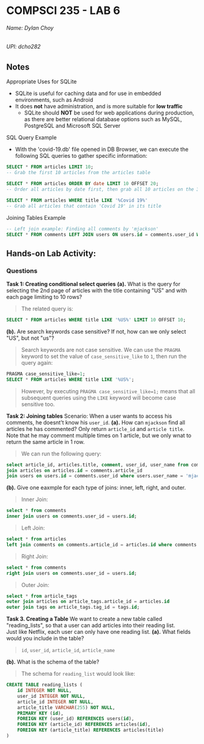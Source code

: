 # **COMPSCI 235 - LAB 6**
###### Name: Dylan Choy
###### UPI: dcho282

## **Notes**

Appropriate Uses for SQLite
- SQLite is useful for caching data and for use in embedded environments, such as Android
- It does **not** have administration, and is more suitable for **low traffic**
    - SQLite should **NOT** be used for web applications during production, as there are better relational database options such as MySQL, PostgreSQL and Microsoft SQL Server

SQL Query Example
- With the 'covid-19.db' file opened in DB Browser, we can execute the following SQL queries to gather specific information:
```sql
SELECT * FROM articles LIMIT 10;
-- Grab the first 10 articles from the articles table

SELECT * FROM articles ORDER BY date LIMIT 10 OFFSET 20;
-- Order all articles by date first, then grab all 10 articles on the 3rd page (we constrain each page to contain 10 articles per page)

SELECT * FROM articles WHERE title LIKE '%Covid 19%'
-- Grab all articles that contain 'Covid 19' in its title
```

Joining Tables Example
```sql
-- Left join example: Finding all comments by 'mjackson'
SELECT * FROM comments LEFT JOIN users ON users.id = comments.user_id WHERE users.user_name = 'mjackson';
```

## **Hands-on Lab Activity:**

### Questions

**Task 1: Creating conditional select queries**
**(a).** What is the query for selecting the 2nd page of articles with the title containing "US" and with each page limiting to 10 rows?
> The related query is:
```sql
SELECT * FROM articles WHERE title LIKE '%US%' LIMIT 10 OFFSET 10;
```

**(b).** Are search keywords case sensitive? If not, how can we only select "US", but not "us"?
> Search keywords are not case sensitive. We can use the `PRAGMA` keyword to set the value of `case_sensitive_like` to `1`, then run the query again:
```sql
PRAGMA case_sensitive_like=1;
SELECT * FROM articles WHERE title LIKE '%US%';
```
> However, by executing `PRAGMA case_sensitive_like=1;` means that all subsequent queries using the `LIKE` keyword will become case sensitive too. 

**Task 2: Joining tables**
Scenario: When a user wants to access his comments, he doesnt't know his `user_id`.
**(a).** How can `mjackson` find all articles he has commented? Only return `article_id` and `article title`.\
Note that he may comment multiple times on 1 article, but we only wnat to return the same article in 1 row.
> We can run the following query:
```sql
select article_id, articles.title, comment, user_id, user_name from comments
join articles on articles.id = comments.article_id
join users on users.id = comments.user_id where users.user_name = 'mjackson';
```

**(b).** Give one eaxmple for each type of joins: inner, left, right, and outer.
> Inner Join:
```sql
select * from comments
inner join users on comments.user_id = users.id;
```

> Left Join:
```sql
select * from articles
left join comments on comments.article_id = articles.id where comments.article_id = articles.id;
```

> Right Join:
```sql
select * from comments
right join users on comments.user_id = users.id;
```

> Outer Join:
```sql
select * from article_tags
outer join articles on article_tags.article_id = articles.id
outer join tags on article_tags.tag_id = tags.id;
```

**Task 3. Creating a Table**
We want to create a new table called "reading_lists", so that a user can add articles into their reading list.\
Just like Netflix, each user can only have one reading list.
**(a).** What fields would you include in the table?
> `id`, `user_id`, `article_id`, `article_name`

**(b).** What is the schema of the table?
> The schema for `reading_list` would look like:
```sql
CREATE TABLE reading_lists (
    id INTEGER NOT NULL,
    user_id INTEGER NOT NULL,
    article_id INTEGER NOT NULL,
    article_title VARCHAR(255) NOT NULL,
    PRIMARY KEY (id),
    FOREIGN KEY (user_id) REFERENCES users(id),
    FOREIGN KEY (article_id) REFERENCES articles(id),
    FOREIGN KEY (article_title) REFERENCES articles(title)
)
```
